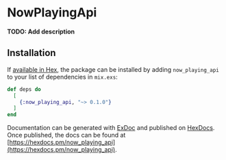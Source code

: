 # NowPlayingApi

**TODO: Add description**

## Installation

If [available in Hex](https://hex.pm/docs/publish), the package can be installed
by adding `now_playing_api` to your list of dependencies in `mix.exs`:

```elixir
def deps do
  [
    {:now_playing_api, "~> 0.1.0"}
  ]
end
```

Documentation can be generated with [ExDoc](https://github.com/elixir-lang/ex_doc)
and published on [HexDocs](https://hexdocs.pm). Once published, the docs can
be found at [https://hexdocs.pm/now_playing_api](https://hexdocs.pm/now_playing_api).

